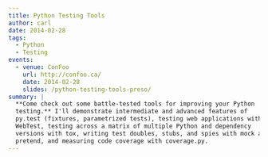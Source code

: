 ```yaml
---
title: Python Testing Tools
author: carl
date: 2014-02-28
tags:
  - Python
  - Testing
events:
  - venue: ConFoo
    url: http://confoo.ca/
    date: 2014-02-28
    slides: /python-testing-tools-preso/
summary: |
  **Come check out some battle-tested tools for improving your Python
  testing.** I'll demonstrate intermediate and advanced features of
  py.test (fixtures, parametrized tests), testing web applications with
  WebTest, testing across a matrix of multiple Python and dependency
  versions with tox, writing test doubles, stubs, and spies with mock and
  pretend, and measuring code coverage with coverage.py.
---
```

